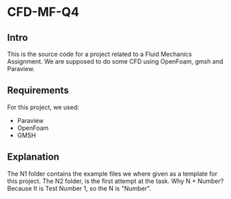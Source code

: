 # CFD-MF-Q4
 

## Intro
This is the source code for a project related to a Fluid Mechanics Assignment. We are supposed to do some CFD using OpenFoam, gmsh and Paraview.

## Requirements
For this project, we used:

- Paraview
- OpenFoam
- GMSH

## Explanation

The N1 folder contains the example files we where given as a template for this project. The N2 folder, is the first attempt at the task. Why N + Number? Because It is Test Number 1, so the N is "Number".